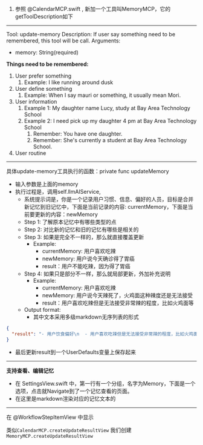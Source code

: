 1. 参照 @CalendarMCP.swift , 新加一个工具叫MemoryMCP，它的getToolDescription如下

---

Tool: update-memory
Description: If user say something need to be remembered, this tool will be call.
Arguments:

- memory: String(required)

**Things need to be remembered:**

1. User prefer something
   1. Example: I like running around dusk
2. User define something
   1. Example: When I say mauri or something, it usually mean Mori.
3. User information
   1. Example 1: My daughter name Lucy, study at Bay Area Technology School
   2. Example 2: I need pick up my daughter 4 pm at Bay Area Technology School
      1. Remember: You have one daughter.
      2. Remember: She's currently a student at Bay Area Technology School.
4. User routine

---

具体update-memory工具执行的函数：private func updateMemory

- 输入参数是上面的memory
- 执行过程是，调用self.llmAIService,
  - 系统提示词是，你是一个记录用户习惯、信息、偏好的人员，目标是合并新记忆到旧记忆中，下面是当前记录的内容: currentMemory，下面是当前要更新的内容：newMemory
  - Step 1: 了解原本记忆中有哪些类型的点
  - Step 2: 对比新的记忆和旧的记忆有哪些是相关的
  - Step 3: 如果是完全不一样的，那么就直接覆盖更新
    - Example: 
      - currentMemory: 用户喜欢吃辣
      - newMemory: 用户说今天确诊得了胃癌
      - result：用户不能吃辣，因为得了胃癌
  - Step 4: 如果只是部分不一样，那么就局部更新，外加补充说明
    - Example: 
      - currentMemory: 用户喜欢吃辣
      - newMemory: 用户说今天辣死了，火鸡面这种辣度还是无法接受
      - result：用户喜欢吃辣但是无法接受非常辣的程度，比如火鸡面等
  - Output format:
    - 其中文本采用多级markdown无序列表的形式

```json
{
  "result": "- 用户饮食偏好\n  - 用户喜欢吃辣但是无法接受非常辣的程度，比如火鸡面等"
}
```

- 最后更新result到一个UserDefaults变量上保存起来

---

**支持查看、编辑记忆**

- 在 SettingsView.swift 中，第一行有一个分组，名字为Memory，下面是一个选项，点击就Navigate到了一个记忆查看的页面。
- 在这里是markdown渲染对应的记忆文本的

---

在 @WorkflowStepItemView 中显示 

类似`CalendarMCP.createUpdateResultView` 我们创建 `MemoryMCP.createUpdateResultView`



